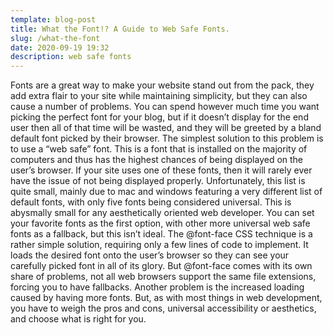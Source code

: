```yaml
---
template: blog-post
title: What the Font!? A Guide to Web Safe Fonts.
slug: /what-the-font
date: 2020-09-19 19:32
description: web safe fonts
---
```

Fonts are a great way to make your website stand out from the pack, they add extra flair to your site while maintaining simplicity, but they can also cause a number of problems. You can spend however much time you want picking the perfect font for your blog, but if it doesn’t display for the end user then all of that time will be wasted, and they will be greeted by a bland default font picked by their browser. The simplest solution to this problem is to use a “web safe” font. This is a font that is installed on the majority of computers and thus has the highest chances of being displayed on the user’s browser. If your site uses one of these fonts, then it will rarely ever have the issue of not being displayed properly. Unfortunately, this list is quite small, mainly due to mac and windows featuring a very different list of default fonts, with only five fonts being considered universal. This is abysmally small for any aesthetically oriented web developer. You can set your favorite fonts as the first option, with other more universal web safe fonts as a fallback, but this isn’t ideal. The @font-face CSS technique is a rather simple solution, requiring only a few lines of code to implement. It loads the desired font onto the user’s browser so they can see your carefully picked font in all of its glory. But @font-face comes with its own share of problems, not all web browsers support the same file extensions, forcing you to have fallbacks. Another problem is the increased loading caused by having more fonts. But, as with most things in web development, you have to weigh the pros and cons, universal accessibility or aesthetics, and choose what is right for you.